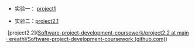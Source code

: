 - 实验一： [project1](https://github.com/ereathl/Software-project-development-coursework/tree/main/project1)

- 实验二：[project2.1](https://github.com/ereathl/Software-project-development-coursework/tree/main/project2.1)

​					 [project2.2]([Software-project-development-coursework/project2.2 at main · ereathl/Software-project-development-coursework (github.com)](https://github.com/ereathl/Software-project-development-coursework/tree/main/project2.2))

